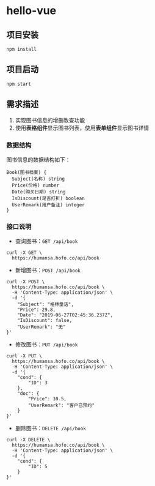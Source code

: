 # hello-vue

## 项目安装

```
npm install
```

## 项目启动

```
npm start
```

## 需求描述

1. 实现图书信息的增删改查功能
1. 使用**表格组件**显示图书列表，使用**表单组件**显示图书详情

### 数据结构

图书信息的数据结构如下：

```
Book(图书档案) {
  Subject(名称) string
  Price(价格) number
  Date(购买日期) string
  IsDiscount(是否打折) boolean
  UserRemark(用户备注) integer
}
```

### 接口说明

- 查询图书：`GET /api/book`

```
curl -X GET \
  https://humansa.hofo.co/api/book
```

- 新增图书：`POST /api/book`

```
curl -X POST \
  https://humansa.hofo.co/api/book \
  -H 'Content-Type: application/json' \
  -d '{
    "Subject": "格林童话",
    "Price": 29.8,
    "Date": "2019-06-27T02:45:36.237Z",
    "IsDiscount": false,
    "UserRemark": "无"
}'
```

- 修改图书：`PUT /api/book`

```
curl -X PUT \
  https://humansa.hofo.co/api/book \
  -H 'Content-Type: application/json' \
  -d '{
    "cond": {
        "ID": 3
    },
    "doc": {
        "Price": 10.5,
        "UserRemark": "客户已预约"
    }
}'
```

- 删除图书：`DELETE /api/book`

```
curl -X DELETE \
  https://humansa.hofo.co/api/book \
  -H 'Content-Type: application/json' \
  -d '{
    "cond": {
        "ID": 5
    }
}'
```